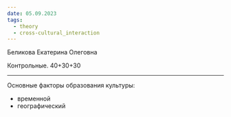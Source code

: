 ```yaml
---
date: 05.09.2023
tags:
  - theory
  - cross-cultural_interaction
---
```


Беликова Екатерина Олеговна

Контрольные. 40+30+30

---

Основные факторы образования культуры:
- временной
- географический


